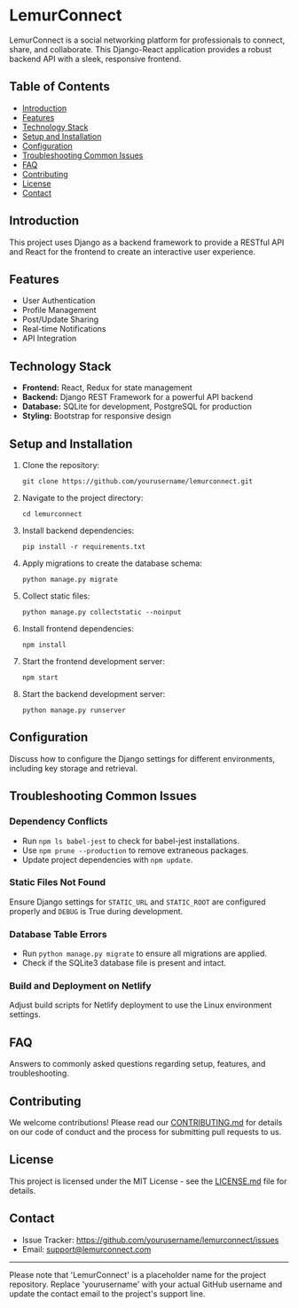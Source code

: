 
# LemurConnect

LemurConnect is a social networking platform for professionals to connect, share, and collaborate. This Django-React application provides a robust backend API with a sleek, responsive frontend.

## Table of Contents

- [Introduction](#introduction)
- [Features](#features)
- [Technology Stack](#technology-stack)
- [Setup and Installation](#setup-and-installation)
- [Configuration](#configuration)
- [Troubleshooting Common Issues](#troubleshooting-common-issues)
- [FAQ](#faq)
- [Contributing](#contributing)
- [License](#license)
- [Contact](#contact)

## Introduction

This project uses Django as a backend framework to provide a RESTful API and React for the frontend to create an interactive user experience.

## Features

- User Authentication
- Profile Management
- Post/Update Sharing
- Real-time Notifications
- API Integration

## Technology Stack

- **Frontend:** React, Redux for state management
- **Backend:** Django REST Framework for a powerful API backend
- **Database:** SQLite for development, PostgreSQL for production
- **Styling:** Bootstrap for responsive design

## Setup and Installation

1. Clone the repository:
   ```shell
   git clone https://github.com/yourusername/lemurconnect.git
   ```
2. Navigate to the project directory:
   ```shell
   cd lemurconnect
   ```
3. Install backend dependencies:
   ```shell
   pip install -r requirements.txt
   ```
4. Apply migrations to create the database schema:
   ```shell
   python manage.py migrate
   ```
5. Collect static files:
   ```shell
   python manage.py collectstatic --noinput
   ```
6. Install frontend dependencies:
   ```shell
   npm install
   ```
7. Start the frontend development server:
   ```shell
   npm start
   ```
8. Start the backend development server:
   ```shell
   python manage.py runserver
   ```

## Configuration

Discuss how to configure the Django settings for different environments, including key storage and retrieval.

## Troubleshooting Common Issues

### Dependency Conflicts

- Run `npm ls babel-jest` to check for babel-jest installations.
- Use `npm prune --production` to remove extraneous packages.
- Update project dependencies with `npm update`.

### Static Files Not Found

Ensure Django settings for `STATIC_URL` and `STATIC_ROOT` are configured properly and `DEBUG` is True during development.

### Database Table Errors

- Run `python manage.py migrate` to ensure all migrations are applied.
- Check if the SQLite3 database file is present and intact.

### Build and Deployment on Netlify

Adjust build scripts for Netlify deployment to use the Linux environment settings.

## FAQ

Answers to commonly asked questions regarding setup, features, and troubleshooting.

## Contributing

We welcome contributions! Please read our [CONTRIBUTING.md](CONTRIBUTING.md) for details on our code of conduct and the process for submitting pull requests to us.

## License

This project is licensed under the MIT License - see the [LICENSE.md](LICENSE.md) file for details.

## Contact

- Issue Tracker: https://github.com/yourusername/lemurconnect/issues
- Email: support@lemurconnect.com

---

Please note that 'LemurConnect' is a placeholder name for the project repository. Replace 'yourusername' with your actual GitHub username and update the contact email to the project's support line.
